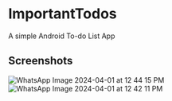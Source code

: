 # ImportantTodos

A simple Android To-do List App

## Screenshots
![WhatsApp Image 2024-04-01 at 12 44 15 PM](https://github.com/ankita000z/PRODIGY_AD_02/assets/154900926/d5296573-e32d-4b4c-aca4-0d8e0991a0c3)![WhatsApp Image 2024-04-01 at 12 42 11 PM](https://github.com/ankita000z/PRODIGY_AD_02/assets/154900926/2e10a8b2-c5c2-47cb-8eac-36e894a02519)
